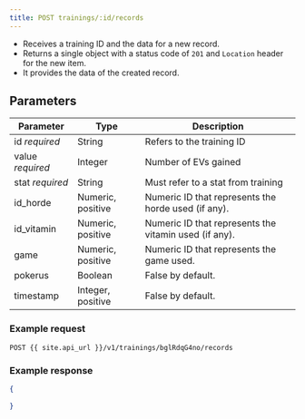 ```yaml
---
title: POST trainings/:id/records
---
```


- Receives a training ID and the data for a new record.
- Returns a single object with a status code of `201` and `Location` header for the new item.
- It provides the data of the created record.

## Parameters

Parameter       | Type          | Description
---- | ---- | ---- 
id _required_     | String   | Refers to the training ID
value _required_    | Integer       | Number of EVs gained
stat _required_     | String        | Must refer to a stat from training
id_horde        | Numeric, positive   | Numeric ID that represents the horde used (if any).
id_vitamin        | Numeric, positive   | Numeric ID that represents the vitamin used (if any).
game          | Numeric, positive   | Numeric ID that represents the game used. 
pokerus         | Boolean         | False by default.
timestamp         | Integer, positive   | False by default.


### Example request 

```
POST {{ site.api_url }}/v1/trainings/bglRdqG4no/records
```

### Example response

```json
{
	
}
```
